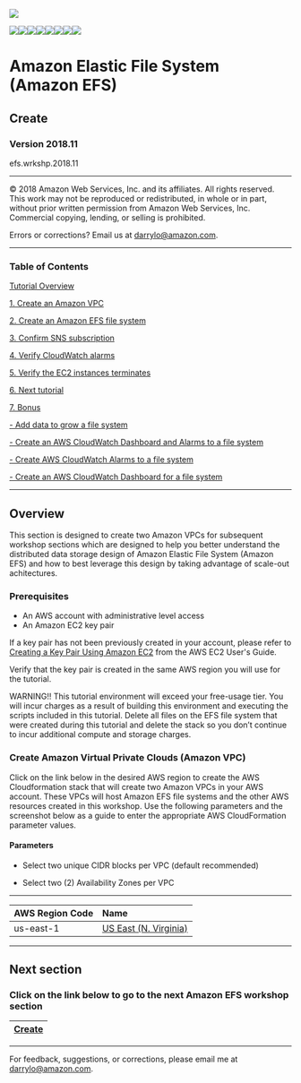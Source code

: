 ![](https://s3.amazonaws.com/aws-us-east-1/tutorial/AWS_logo_PMS_300x180.png)

![](https://s3.amazonaws.com/aws-us-east-1/tutorial/100x100_benefit_available.png)![](https://s3.amazonaws.com/aws-us-east-1/tutorial/100x100_benefit_ingergration.png)![](https://s3.amazonaws.com/aws-us-east-1/tutorial/100x100_benefit_ecryption-lock.png)![](https://s3.amazonaws.com/aws-us-east-1/tutorial/100x100_benefit_fully-managed.png)![](https://s3.amazonaws.com/aws-us-east-1/tutorial/100x100_benefit_lowcost-affordable.png)![](https://s3.amazonaws.com/aws-us-east-1/tutorial/100x100_benefit_performance.png)![](https://s3.amazonaws.com/aws-us-east-1/tutorial/100x100_benefit_scalable.png)![](https://s3.amazonaws.com/aws-us-east-1/tutorial/100x100_benefit_storage.png)
# **Amazon Elastic File System (Amazon EFS)**

## Create

### Version 2018.11

efs.wrkshp.2018.11

---

© 2018 Amazon Web Services, Inc. and its affiliates. All rights reserved. This work may not be  reproduced or redistributed, in whole or in part, without prior written permission from Amazon Web Services, Inc. Commercial copying, lending, or selling is prohibited.

Errors or corrections? Email us at [darrylo@amazon.com](mailto:darrylo@amazon.com).

---

### Table of Contents  
[Tutorial Overview](#tutorial-overview) 

[1. Create an Amazon VPC](#step-1)

[2. Create an Amazon EFS file system](#step-2) 

[3. Confirm SNS subscription](#step-3)

[4. Verify CloudWatch alarms](#step-4)

[5. Verify the EC2 instances terminates](#step-5)

[6. Next tutorial](#next-tutorial)

[7. Bonus](#bonus)

 [- Add data to grow a file system](#add-data-to-grow-a-file-system)

 [- Create an AWS CloudWatch Dashboard and Alarms to a file system](#create-an-aws-cloudwatch-dashboard-and-alarms-to-a-file-system)

 [- Create AWS CloudWatch Alarms to a file system](#create-aws-cloudwatch-alarms-to-a-file-system)

 [- Create an AWS CloudWatch Dashboard for a file system](#create-an-aws-cloudwatch-dashboard-for-a-file-system)

---

## Overview

This section is designed to create two Amazon VPCs for subsequent workshop sections which are designed to help you better understand the distributed data storage design of Amazon Elastic File System (Amazon EFS) and how to best leverage this design by taking advantage of scale-out achitectures.

### Prerequisites

* An AWS account with administrative level access
* An Amazon EC2 key pair

If a key pair has not been previously created in your account, please refer to [Creating a Key Pair Using Amazon EC2](http://docs.aws.amazon.com/AWSEC2/latest/UserGuide/ec2-key-pairs.html#having-ec2-create-your-key-pair) from the AWS EC2 User's Guide.  

Verify that the key pair is created in the same AWS region you will use for the tutorial.

WARNING!! This tutorial environment will exceed your free-usage tier. You will incur charges as a result of building this environment and executing the scripts included in this tutorial. Delete all files on the EFS file system that were created during this tutorial and delete the  stack so you don’t continue to incur additional compute and storage charges.

### Create Amazon Virtual Private Clouds (Amazon VPC)

Click on the link below in the desired AWS region to create the AWS Cloudformation stack that will create two Amazon VPCs in your AWS account. These VPCs will host Amazon EFS file systems and the other AWS resources created in this workshop. Use the following parameters and the screenshot below as a guide to enter the appropriate AWS CloudFormation parameter values.

#### Parameters

- Select two unique CIDR blocks per VPC (default recommended)

- Select two (2) Availability Zones per VPC

---

| AWS Region Code | Name |
| :--- | :--- 
| us-east-1 | [US East (N. Virginia)](https://console.aws.amazon.com/cloudformation/home?region=us-east-1#/stacks/new?stackName=efs-workshop-prerequisites&templateURL=https://s3.amazonaws.com/aws-us-east-1/amazon-efs-workshop/templates/reinvent2018_efs_workshop_prerequisites.yaml) |

---
## Next section
### Click on the link below to go to the next Amazon EFS workshop section

| [**Create**](/tutorial/create) |
| :---
---

For feedback, suggestions, or corrections, please email me at [darrylo@amazon.com](mailto:darrylo@amazon.com).
